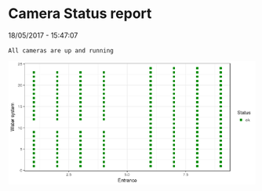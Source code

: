 Camera Status report
================
18/05/2017 - 15:47:07

    All cameras are up and running

![](camreport_files/figure-markdown_github/unnamed-chunk-2-1.png)
